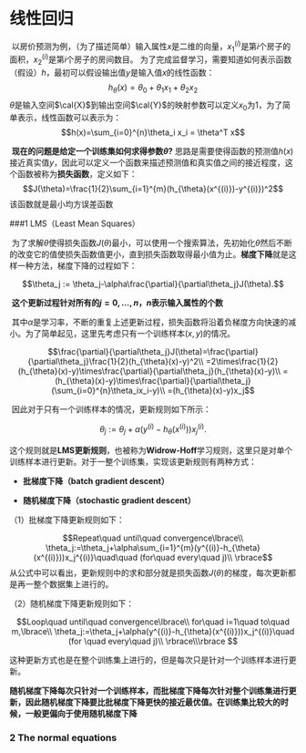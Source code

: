 # 线性回归

​	以房价预测为例，（为了描述简单）输入属性$x$是二维的向量，$x_{1}^{(i)}$是第$i$个房子的面积，$x_{2}^{(i)}$是第$i$个房子的房间数目。
	为了完成监督学习，需要知道如何表示函数（假设）$h$，最初可以假设输出值$y$是输入值$x$的线性函数：
$$h_\theta(x)=\theta_0 + \theta_1 x_1+\theta_2 x_2$$
	$\theta$是输入空间$\cal{X}$到输出空间$\cal{Y}$的映射参数可以定义$x_0$为1，为了简单表示，线性函数可以表示为：
$$h(x)=\sum_{i=0}^{n}\theta_i x_i = \theta^T x$$

​	**现在的问题是给定一个训练集如何求得参数$\theta$?**
	思路是需要使得函数的预测值$h(x)$接近真实值$y$，因此可以定义一个函数来描述预测值和真实值之间的接近程度，这个函数被称为**损失函数**，定义如下：
$$J(\theta)=\frac{1}{2}\sum_{i=1}^{m}(h_{\theta}(x^{(i)})-y^{(i)})^2$$
	该函数就是最小均方误差函数

###1  LMS（Least Mean Squares）

​	为了求解$\theta$使得损失函数$J(\theta)$最小，可以使用一个搜索算法，先初始化$\theta$然后不断的改变它的值使损失函数值更小，直到损失函数取得最小值为止。**梯度下降**就是这样一种方法，梯度下降的过程如下：

$$\theta_j := \theta_j-\alpha\frac{\partial}{\partial\theta_j}J(\theta).$$ 

​	**这个更新过程针对所有的$j=0,\dots,n$，$n$表示输入属性的个数**
	
​	其中$\alpha$是学习率，不断的重复上述更新过程，损失函数将沿着负梯度方向快速的减小。为了简单起见，这里先考虑只有一个训练样本$(x,y)$的情况。

$$\frac{\partial}{\partial\theta_j}J(\theta)=\frac{\partial}{\partial\theta_j}\frac{1}{2}(h_{\theta}(x)-y)^2\\ =2\times\frac{1}{2}(h_{\theta}(x)-y)\times\frac{\partial}{\partial\theta_j}(h_{\theta}(x)-y)\\ =(h_{\theta}(x)-y)\times\frac{\partial}{\partial\theta_j}(\sum_{i=0}^{n}\theta_ix_i-y)\\ =(h_{\theta}(x)-y)x_j$$

​	因此对于只有一个训练样本的情况，更新规则如下所示：

$$\theta_j:=\theta_j+\alpha(y^{(i)}-h_{\theta}(x^{(i)}))x_j^{(i)}.$$

​	这个规则就是**LMS更新规则**，也被称为**Widrow-Hoff**学习规则，这里只是对单个训练样本进行更新。对于一整个训练集，实现该更新规则有两种方式：
	
- **批梯度下降（batch gradient descent）**
	
- **随机梯度下降（stochastic gradient descent）**

（1）批梯度下降更新规则如下：

$$Repeat\quad until\quad convergence\lbrace\\ \theta_j:=\theta_j+\alpha\sum_{i=1}^{m}(y^{(i)}-h_{\theta}(x^{(i)}))x_j^{(i)}\quad\quad (for\quad every\quad j)\\ \rbrace$$
	从公式中可以看出，更新规则中的求和部分就是损失函数$J(\theta)$的梯度，每次更新都是再一整个数据集上进行的。

（2）随机梯度下降更新规则如下：

$$Loop\quad until\quad convergence\lbrace\\ for\quad i=1\quad to\quad m,\lbrace\\ \theta_j:=\theta_j+\alpha(y^{(i)}-h_{\theta}(x^{(i)}))x_j^{(i)}\quad (for \quad every\quad j)\\ \rbrace\\\rbrace $$

​	这种更新方式也是在整个训练集上进行的，但是每次只是针对一个训练样本进行更新。

​	**随机梯度下降每次只针对一个训练样本，而批梯度下降每次针对整个训练集进行更新，因此随机梯度下降要比批梯度下降更快的接近最优值。在训练集比较大的时候，一般更偏向于使用随机梯度下降**

### 2  The normal equations  

